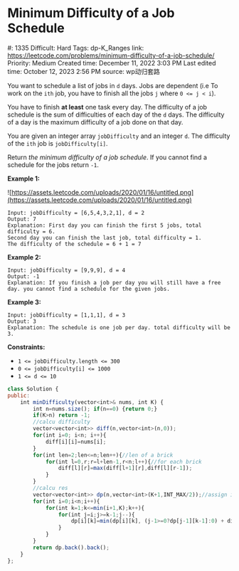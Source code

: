 # Minimum Difficulty of a Job Schedule

#: 1335
Difficult: Hard
Tags: dp-K_Ranges
link: https://leetcode.com/problems/minimum-difficulty-of-a-job-schedule/
Priority: Medium
Created time: December 11, 2022 3:03 PM
Last edited time: October 12, 2023 2:56 PM
source: wp动归套路

You want to schedule a list of jobs in `d` days. Jobs are dependent (i.e To work on the `ith` job, you have to finish all the jobs `j` where `0 <= j < i`).

You have to finish **at least** one task every day. The difficulty of a job schedule is the sum of difficulties of each day of the `d` days. The difficulty of a day is the maximum difficulty of a job done on that day.

You are given an integer array `jobDifficulty` and an integer `d`. The difficulty of the `ith` job is `jobDifficulty[i]`.

Return *the minimum difficulty of a job schedule*. If you cannot find a schedule for the jobs return `-1`.

**Example 1:**

![https://assets.leetcode.com/uploads/2020/01/16/untitled.png](https://assets.leetcode.com/uploads/2020/01/16/untitled.png)

```
Input: jobDifficulty = [6,5,4,3,2,1], d = 2
Output: 7
Explanation: First day you can finish the first 5 jobs, total difficulty = 6.
Second day you can finish the last job, total difficulty = 1.
The difficulty of the schedule = 6 + 1 = 7

```

**Example 2:**

```
Input: jobDifficulty = [9,9,9], d = 4
Output: -1
Explanation: If you finish a job per day you will still have a free day. you cannot find a schedule for the given jobs.

```

**Example 3:**

```
Input: jobDifficulty = [1,1,1], d = 3
Output: 3
Explanation: The schedule is one job per day. total difficulty will be 3.

```

**Constraints:**

- `1 <= jobDifficulty.length <= 300`
- `0 <= jobDifficulty[i] <= 1000`
- `1 <= d <= 10`

```jsx
class Solution {
public:
    int minDifficulty(vector<int>& nums, int K) {
        int n=nums.size(); if(n==0) {return 0;}
        if(K>n) return -1;
        //calcu difficulty
        vector<vector<int>> diff(n,vector<int>(n,0));
        for(int i=0; i<n; i++){
            diff[i][i]=nums[i];
        }
        for(int len=2;len<=n;len++){//len of a brick
            for(int l=0,r;r=l+len-1,r<n;l++){//for each brick
                diff[l][r]=max(diff[l+1][r],diff[l][r-1]);
            }
        }
        //calcu res
        vector<vector<int>> dp(n,vector<int>(K+1,INT_MAX/2));//assign invalid
        for(int i=0;i<n;i++){
            for(int k=1;k<=min(i+1,K);k++){
                for(int j=i;j>=k-1;j--){
                    dp[i][k]=min(dp[i][k], (j-1>=0?dp[j-1][k-1]:0) + diff[j][i]);
                }
            }
        }
        return dp.back().back();
    }
};
```